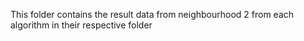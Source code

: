 This folder contains the result data from neighbourhood 2 from each algorithm in their respective folder
